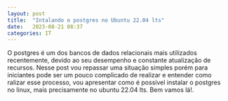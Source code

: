 ```yaml
---
layout: post
title:  "Intalando o postgres no Ubuntu 22.04 lts"
date:   2023-08-21 08:37
categories: IT
---
```

O postgres é um dos bancos de dados relacionais mais utilizados recentemente, devido ao seu desempenho e constante atualização de recursos. Nesse post vou repassar uma situação simples porém para iniciantes pode ser um pouco complicado de realizar e entender como ralizar esse processo, vou apresentar como é possível instalar o postgres no linux, mais precisamente no ubuntu 22.04 lts. 
Bem vamos lá!.